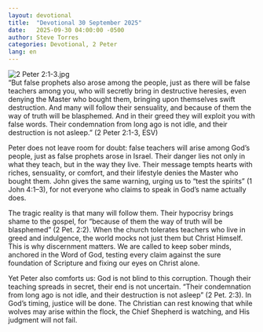 ```yaml
---
layout: devotional
title:  "Devotional 30 September 2025"
date:   2025-09-30 04:00:00 -0500
author: Steve Torres
categories: Devotional, 2 Peter
lang: en
---
```

<img src="https://sitemedia.esteeb.com/file/esteebcomsitemedia/devotional_images/2+Peter/2Pe-2_1-3.jpg?raw=true" alt="2 Peter 2:1-3.jpg" style="max-width: 100%; height: auto;">

<div class="scripture">
  “But false prophets also arose among the people, just as there will be false teachers among you, who will secretly bring in destructive heresies, even denying the Master who bought them, bringing upon themselves swift destruction. And many will follow their sensuality, and because of them the way of truth will be blasphemed. And in their greed they will exploit you with false words. Their condemnation from long ago is not idle, and their destruction is not asleep.” (2 Peter 2:1-3, ESV)
</div>

Peter does not leave room for doubt: false teachers will arise among God’s people, just as false prophets arose in Israel. Their danger lies not only in what they teach, but in the way they live. Their message tempts hearts with riches, sensuality, or comfort, and their lifestyle denies the Master who bought them. John gives the same warning, urging us to “test the spirits” (1 John 4:1–3), for not everyone who claims to speak in God’s name actually does.

The tragic reality is that many will follow them. Their hypocrisy brings shame to the gospel, for “because of them the way of truth will be blasphemed” (2 Pet. 2:2). When the church tolerates teachers who live in greed and indulgence, the world mocks not just them but Christ Himself. This is why discernment matters. We are called to keep sober minds, anchored in the Word of God, testing every claim against the sure foundation of Scripture and fixing our eyes on Christ alone.

Yet Peter also comforts us: God is not blind to this corruption. Though their teaching spreads in secret, their end is not uncertain. “Their condemnation from long ago is not idle, and their destruction is not asleep” (2 Pet. 2:3). In God’s timing, justice will be done. The Christian can rest knowing that while wolves may arise within the flock, the Chief Shepherd is watching, and His judgment will not fail.